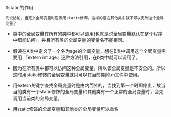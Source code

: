 #static的作用




    先说结论，当定义全局变量时应该用static修饰，这样的话在其他类中就不可以更改这个全局变量了

- 类中的全局变量在所有的类中都可以调用(也就是说全局变量默认在整个程序中都能访问)，并且所有类的全局变量的变量名不能相同。

- 假设在A类中定义了一个名为age的全局变量，想在B类中调用这个全局变量需要用 『extern int age』这种方法引用，在b类中就可以调用了。

- 因为在所有类中都可以访问这种全局变量，所以该全局变量是不安全的。所以这时用static修饰的全局变量就只可以在当前类的.m文件中使用。

- 用extern关键字查找全局变量时是由内而外的，当找到第一个时即停止，故当当前类有一个static修饰的全局变量和其他类有一个正常的全局变量时，会先调用当前类的全局变量。

- 用static修饰的全局变量和其他类的全局变量可以重名
